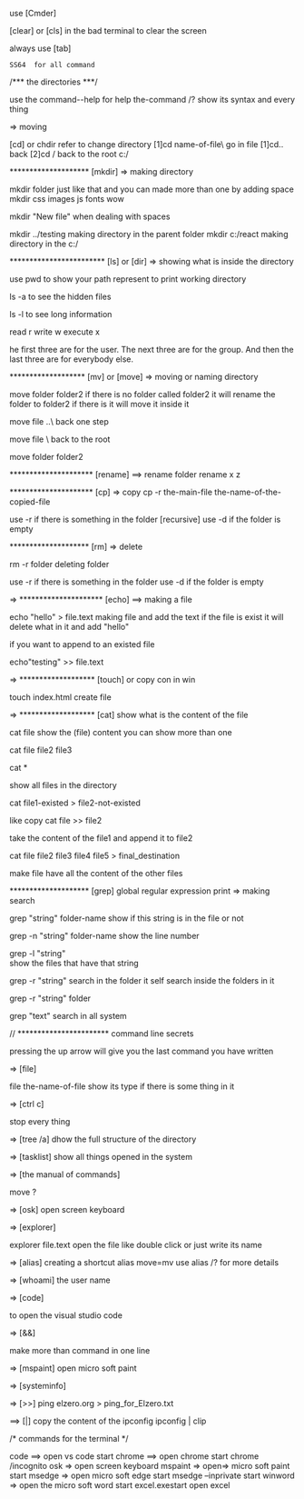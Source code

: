 use [Cmder]

[clear]  or [cls]  in the bad terminal 
to clear the screen 

always use [tab]

    SS64  for all command  
/*** the directories  ***/

use the command--help for help
the-command /? 
show its syntax and every thing 

=> moving 

[cd]   or chdir    refer to change directory 
[1]cd name-of-file\          go in file 
[1]cd..                      back 
[2]cd /                      back to the root   c:/


******************** [mkdir]  => making directory 

mkdir folder                      just like that and you can made more than one by adding space
mkdir css images js fonts         wow 

mkdir "New file"              when dealing with spaces

mkdir ../testing                  making directory in the parent folder
mkdir c:/react                    making directory in the c:/




************************  [ls] or [dir]   => showing what is inside the directory 

use pwd  to show your path 
represent to print working directory 

ls -a 
to see the hidden files 

ls -l 
to see long information

read   r 
write  w 
execute x

he first three are for the user. 
The next three are for the group. 
And then the last three are for everybody else.

******************* [mv] or [move]  => moving or naming  directory 

move folder folder2
if there is no folder called folder2 it will rename the folder to folder2 
if there is it will move it inside it

move file ..\   back one step

move file \     back to the root 

move folder folder2 

********************* [rename]  ==> rename folder
rename x z 



********************* [cp]  => copy
cp -r the-main-file  the-name-of-the-copied-file 

use -r  if there is something in the folder [recursive]
use -d if the folder is empty 


******************** [rm]   => delete 

rm -r folder      deleting folder 

use -r if there is something in the folder 
use -d if the folder is empty 


=> ********************* [echo]   ==> making a file     

echo "hello" > file.text 
making file and add the text 
if the file is exist it will delete what in it and add "hello"

if you want to append to an existed file 

echo"testing" >> file.text

=>  ******************* [touch] or copy con  in win 

touch index.html 
create file 

=> ******************* [cat]   show what is the content of the file 

cat file 
show the (file) content 
you can show more than one 

cat file file2 file3

cat * 

show all files in the directory 

cat file1-existed > file2-not-existed 

like copy 
cat file >> file2 

take the content of the file1 and append it to file2

cat file file2 file3 file4 file5  > final_destination 

make file have all the content of the other files 


********************  [grep]   global regular expression print 
=> making search 

grep "string"  folder-name 
  show if this string  is in the file or not

grep -n "string"  folder-name 
  show the line number 

grep -l "string"  
  show the files that have that string


grep -r "string" 
  search in the folder it self  search inside the folders in it 

grep -r "string" folder

grep "text" 
search in all system 

// ***********************  command line secrets 

pressing the up arrow 
will give you the last command you have written 

=>  [file] 

file the-name-of-file 
show its type if there is some thing in it 

=> [ctrl c]

stop every thing 

=> [tree /a] 
dhow the full structure of the directory 

=> [tasklist]
show all things opened in the system 

=> [the manual of commands]

move \?

=> [osk]  open screen keyboard 

=> [explorer]

explorer file.text 
open the file like double click 
or just write its name 

=>  [alias] 
creating a shortcut 
alias move=mv 
use 
alias /? 
for more details

=> [whoami]
the user name 

=> [code] 

to open the visual studio code 

=> [&&]

make more than command in one line 

=> [mspaint] 
open micro soft paint 

=> [systeminfo]

=> [>>]
ping elzero.org > ping_for_Elzero.txt 

==> [|]
copy the content of the ipconfig 
ipconfig | clip 



/* commands for the terminal */

code  ==> open vs code 
start chrome  ==> open chrome 
start chrome /incognito
osk  => open screen keyboard 
mspaint  => open=> micro soft paint 
start msedge  => open micro soft edge 
start msedge –inprivate 
start winword => open the micro soft word 
start excel.exestart  open excel 